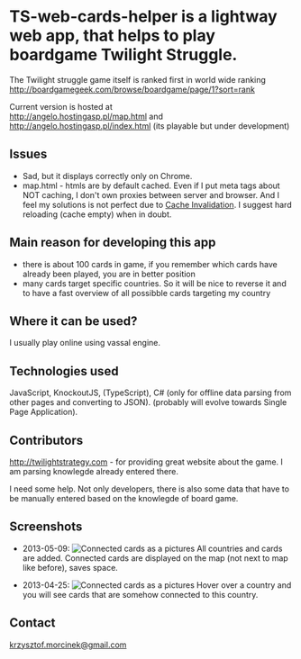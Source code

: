 TS-web-cards-helper is a lightway web app, that helps to play boardgame Twilight Struggle.
===================
The Twilight struggle game itself is ranked first in world wide ranking http://boardgamegeek.com/browse/boardgame/page/1?sort=rank

Current version is hosted at  
http://angelo.hostingasp.pl/map.html and  
http://angelo.hostingasp.pl/index.html (its playable but under development)

## Issues
- Sad, but it displays correctly only on Chrome.
- map.html - htmls are by default cached. Even if I put meta tags about NOT caching, I don't own proxies between server and browser. And I feel my solutions is not perfect due to [Cache Invalidation](http://martinfowler.com/bliki/TwoHardThings.html). I suggest hard reloading (cache empty) when in doubt.

## Main reason for developing this app

- there is about 100 cards in game, if you remember which cards have already been played, you are in better position
- many cards target specific countries. So it will be nice to reverse it and to have a fast overview of all possibble cards targeting my country

## Where it can be used?
I usually play online using vassal engine.

## Technologies used
JavaScript, KnockoutJS, (TypeScript), C# (only for offline data parsing from other pages and converting to JSON). (probably will evolve towards Single Page Application).

## Contributors
http://twilightstrategy.com - for providing great website about the game. I am parsing knowlegde already entered there.

I need some help. Not only developers, there is also some data that have to be manually entered based on the knowlegde of board game.

## Screenshots

* 2013-05-09:
![Connected cards as a pictures](https://raw.github.com/kmorcinek/TS-web-cards-helper/master/screenshots/All_countries_and_cards_Cards_on_the_map.JPG)
  All countries and cards are added. Connected cards are displayed on the map (not next to map like before), saves space.

* 2013-04-25:
![Connected cards as a pictures](https://raw.github.com/kmorcinek/TS-web-cards-helper/master/screenshots/Cards_as_a_pictures.JPG)
  Hover over a country and you will see cards that are somehow connected to this country.

## Contact

krzysztof.morcinek@gmail.com
